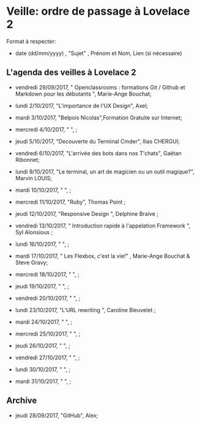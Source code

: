 # Veille: ordre de passage à Lovelace 2

Format à respecter:   
- date (dd/mm/yyyy) , "Sujet" ,  Prénom et Nom, Lien (si nécessaire)

## L'agenda des veilles à Lovelace 2

- vendredi 29/09/2017, " Openclassrooms : formations Git / Github et Markdown pour les débutants ", Marie-Ange Bouchat;

- lundi 2/10/2017, "L'importance de l'UX Design", Axel;

- mardi 3/10/2017, "Belpois Nicolas",Formation Gratuite sur Internet;

- mercredi 4/10/2017, " ", ;

- jeudi 5/10/2017, "Decouverte du Terminal Cmder", Ilias CHERGUI;

- vendredi 6/10/2017, "L'arrivée des bots dans nos T'chats", Gaëtan Ribonnet;

- lundi 9/10/2017, "Le terminal, un art de magicien ou un outil magique?", Marvin LOUIS;

- mardi 10/10/2017, " ", ;

- mercredi 11/10/2017, "Ruby", Thomas Point ;

- jeudi 12/10/2017, "Responsive Design ", Delphine Braive ;

- vendredi 13/10/2017, " Introduction rapide à l'appelation Framework  ", Syl Alonsious ;

- lundi 16/10/2017, " ", ;

- mardi 17/10/2017, " Les Flexbox, c'est la vie!" , Marie-Ange Bouchat & Steve Gravy;

- mercredi 18/10/2017, " ", ;

- jeudi 19/10/2017, " ", ;

- vendredi 20/10/2017, " ", ;

- lundi 23/10/2017, "L'URL rewriting ", Caroline Bieuvelet ;

- mardi 24/10/2017, " ", ;

- mercredi 25/10/2017, " ", ;

- jeudi 26/10/2017, " ", ;

- vendredi 27/10/2017, " ", ;

- lundi 30/10/2017, " ", ;

- mardi 31/10/2017, " ", ;




## Archive
- jeudi 28/09/2017, "GitHub", Alex;
